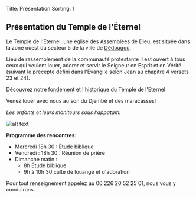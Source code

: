 Title: Présentation
Sorting: 1

Présentation du Temple de l'Éternel
-----------------------------------

Le Temple de l'Eternel, une église des Assemblées de Dieu, 
est située dans la zone ouest du secteur 5 de la ville de [Dédougou][1].

Lieu de rassemblement de la communauté protestante il est ouvert à tous ceux
qui veulent louer, adorer et servir le Seigneur en Esprit et en Vérité (suivant
le précepte défini dans l'Évangile selon Jean au  chapitre 4 versets 23 et 24).

Découvrez notre [fondement][2] et l'[historique][3] du Temple de l'Eternel 

Venez louer avec nous au son du Djembé et des maracasses!

*Les enfants et leurs moniteurs sous l'appatam:*

![alt text][4]

**Programme des rencontres:**

 - Mercredi   18h 30 : Étude biblique
 - Vendredi : 18h 30 : Réunion de prière
 - Dimanche matin :
    - 8h Étude biblique
    - 9h à 10h 30 culte de louange et d'adoration


Pour tout renseignement appelez au 00 226 20 52 25 01, nous vous y conduirons.


  [1]: /pages/dedougou/
  [2]: /temple-eternel/fondement
  [3]: /temple-eternel/historique
  [4]: /static/data/images/eglise_enfants.jpg
